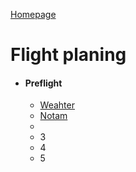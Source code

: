 [Homepage](../README.md)

<h1>Flight planing</h1>

- #### Preflight
  - [Weahter](https://aviationweather.gov)
  - [Notam](http://notamweb.aviation-civile.gouv.fr/)
  - 
  - 3
  - 4
  - 5
